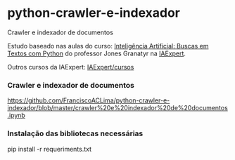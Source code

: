 # python-crawler-e-indexador
Crawler e indexador de documentos

Estudo baseado nas aulas do curso: [Inteligência Artificial: Buscas em Textos com Python](https://www.udemy.com/inteligencia-artificial-buscas-em-textos-com-python/?couponCode=BTPSITE1) do professor Jones Granatyr na [IAExpert](http://iaexpert.com.br/).

Outros cursos da IAExpert: [IAExpert/cursos](http://iaexpert.com.br/index.php/cursos/)

### Crawler e indexador de documentos
https://github.com/FranciscoACLima/python-crawler-e-indexador/blob/master/crawler%20e%20indexador%20de%20documentos.ipynb


### Instalação das bibliotecas necessárias
pip install -r requeriments.txt
